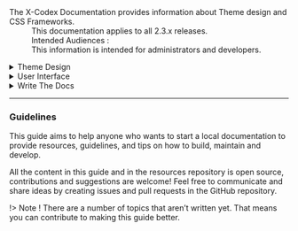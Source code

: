 <dl>
  <dt>The X-Codex Documentation provides information about Theme design and CSS Frameworks.</dt>
  <dd><span class="iconify" data-icon="mdi:cube-scan" data-width="18px" data-height="18px"></span> This documentation applies to all 2.3.x releases.</dd>
  <dd><span class="iconify" data-icon="mdi:account-multiple" data-width="18px" data-height="18px"></span> Intended Audiences :</dd>
  <dd>This information is intended for administrators and developers.</dd>
</dl>

<details>
<summary style="cursor: pointer;">Theme Design</summary>

- What is Theme Design?
- Installation Guide

</details>

<details>
<summary style="cursor: pointer;">User Interface</summary>

- What is Smarty?
- Render Engine
- Theme & Templates
- Customization
- Personalization

</details>

<details>
<summary style="cursor: pointer;">Write The Docs</summary>

- Why Markdown
- Plugins
- Folder Structure
- Docs Templates

</details>

-----

### Guidelines

This guide aims to help anyone who wants to start a local documentation to provide resources, guidelines, and tips on how to build, maintain and develop.

All the content in this guide and in the resources repository is open source, contributions and suggestions are welcome! Feel free to communicate and share ideas by creating issues and pull requests in the GitHub repository.

!> Note ! There are a number of topics that aren’t written yet. That means you can contribute to making this guide better.
